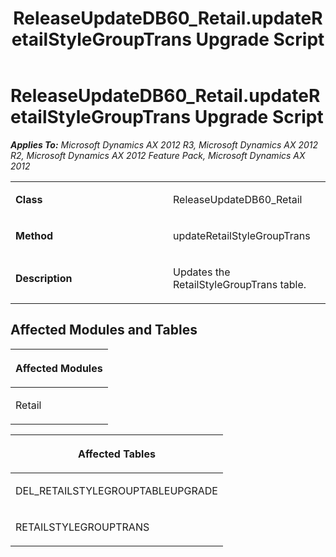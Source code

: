 ﻿---
title: ReleaseUpdateDB60_Retail.updateRetailStyleGroupTrans Upgrade Script
TOCTitle: ReleaseUpdateDB60_Retail.updateRetailStyleGroupTrans Upgrade Script
ms:assetid: 00ec523d-9727-9826-356e-b28cc06a09a2
ms:mtpsurl: https://msdn.microsoft.com/en-us/library/JJ684614(v=AX.60)
ms:contentKeyID: 49706311
ms.date: 05/18/2015
mtps_version: v=AX.60
---

# ReleaseUpdateDB60\_Retail.updateRetailStyleGroupTrans Upgrade Script 


_**Applies To:** Microsoft Dynamics AX 2012 R3, Microsoft Dynamics AX 2012 R2, Microsoft Dynamics AX 2012 Feature Pack, Microsoft Dynamics AX 2012_

<table>
<colgroup>
<col style="width: 50%" />
<col style="width: 50%" />
</colgroup>
<tbody>
<tr class="odd">
<td><p><strong>Class</strong></p></td>
<td><p>ReleaseUpdateDB60_Retail</p></td>
</tr>
<tr class="even">
<td><p><strong>Method</strong></p></td>
<td><p>updateRetailStyleGroupTrans</p></td>
</tr>
<tr class="odd">
<td><p><strong>Description</strong></p></td>
<td><p>Updates the RetailStyleGroupTrans table.</p></td>
</tr>
</tbody>
</table>


## Affected Modules and Tables

<table>
<colgroup>
<col style="width: 100%" />
</colgroup>
<thead>
<tr class="header">
<th><p>Affected Modules</p></th>
</tr>
</thead>
<tbody>
<tr class="odd">
<td><p>Retail</p></td>
</tr>
</tbody>
</table>


<table>
<colgroup>
<col style="width: 100%" />
</colgroup>
<thead>
<tr class="header">
<th><p>Affected Tables</p></th>
</tr>
</thead>
<tbody>
<tr class="odd">
<td><p>DEL_RETAILSTYLEGROUPTABLEUPGRADE</p></td>
</tr>
<tr class="even">
<td><p>RETAILSTYLEGROUPTRANS</p></td>
</tr>
</tbody>
</table>

  


